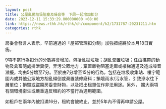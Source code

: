 ```yaml
---
layout: post
title: 公屋亂拋垃圾阻塞及噪音等　下周一起增加扣分
date: 2023-12-11 15:33:29.000000000 +08:00
link: https://news.rthk.hk/rthk/ch/component/k2/1731787-20231211.htm
categories: rthk
---
```


房委會發言人表示，早前通過的「屋邨管理扣分制」加強措施將於本月18日實施。
 
9項不當行為扣分的分數將會增加，包括亂拋垃圾；胡亂棄置垃圾；任由攜帶的動物及禽畜隨處排泄糞便，弄污公眾地方；棄置雜物阻塞走廊或樓梯通道及造成噪音滋擾，均由5分增至7分。至於由7分增至15分的行為，包括在垃圾收集站、樓宇範圍內或其他公眾地方胡亂傾倒或棄置裝修廢料；損壞雨水/污水管，引致滲水往下層單位；損毀或盜竊房委會財物，以及把出租單位作非法用途。另外， 擴大兩項有關環境衞生或嚴重違反租約的不當行為適用範圍。

如租戶在兩年內被扣滿16分，租約會被終止，並於5年內不得再申請公屋。
